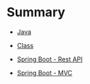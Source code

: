 # Summary

* [Java](Java.md)

* [Class](Class.md)

* [Spring Boot - Rest API](SpringBootRestAPI.md)

* [Spring Boot - MVC](SpringBootMVC.md)
